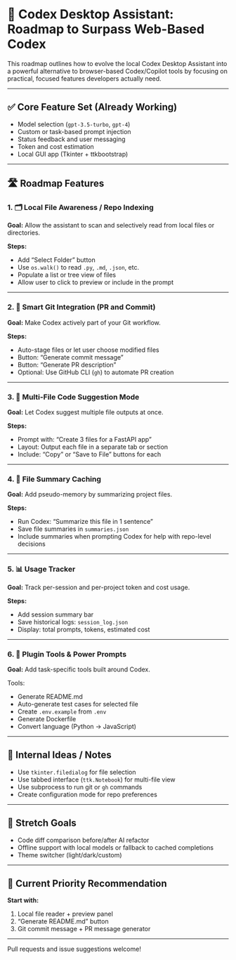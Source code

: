 # 🚀 Codex Desktop Assistant: Roadmap to Surpass Web-Based Codex

This roadmap outlines how to evolve the local Codex Desktop Assistant into a powerful alternative to browser-based Codex/Copilot tools by focusing on practical, focused features developers actually need.

---

## ✅ Core Feature Set (Already Working)

- Model selection (`gpt-3.5-turbo`, `gpt-4`)
- Custom or task-based prompt injection
- Status feedback and user messaging
- Token and cost estimation
- Local GUI app (Tkinter + ttkbootstrap)

---

## 🛣️ Roadmap Features

### 1. 🗂️ Local File Awareness / Repo Indexing

**Goal:** Allow the assistant to scan and selectively read from local files or directories.

**Steps:**

- Add “Select Folder” button
- Use `os.walk()` to read `.py`, `.md`, `.json`, etc.
- Populate a list or tree view of files
- Allow user to click to preview or include in the prompt

---

### 2. 📁 Smart Git Integration (PR and Commit)

**Goal:** Make Codex actively part of your Git workflow.

**Steps:**

- Auto-stage files or let user choose modified files
- Button: “Generate commit message”
- Button: “Generate PR description”
- Optional: Use GitHub CLI (`gh`) to automate PR creation

---

### 3. 🧩 Multi-File Code Suggestion Mode

**Goal:** Let Codex suggest multiple file outputs at once.

**Steps:**

- Prompt with: “Create 3 files for a FastAPI app”
- Layout: Output each file in a separate tab or section
- Include: “Copy” or “Save to File” buttons for each

---

### 4. 🧠 File Summary Caching

**Goal:** Add pseudo-memory by summarizing project files.

**Steps:**

- Run Codex: “Summarize this file in 1 sentence”
- Save file summaries in `summaries.json`
- Include summaries when prompting Codex for help with repo-level decisions

---

### 5. 📊 Usage Tracker

**Goal:** Track per-session and per-project token and cost usage.

**Steps:**

- Add session summary bar
- Save historical logs: `session_log.json`
- Display: total prompts, tokens, estimated cost

---

### 6. 🧪 Plugin Tools & Power Prompts

**Goal:** Add task-specific tools built around Codex.

Tools:

- Generate README.md
- Auto-generate test cases for selected file
- Create `.env.example` from `.env`
- Generate Dockerfile
- Convert language (Python → JavaScript)

---

## 🧰 Internal Ideas / Notes

- Use `tkinter.filedialog` for file selection
- Use tabbed interface (`ttk.Notebook`) for multi-file view
- Use subprocess to run git or `gh` commands
- Create configuration mode for repo preferences

---

## 🧪 Stretch Goals

- Code diff comparison before/after AI refactor
- Offline support with local models or fallback to cached completions
- Theme switcher (light/dark/custom)

---

## 📌 Current Priority Recommendation

**Start with:**

1. Local file reader + preview panel
2. “Generate README.md” button
3. Git commit message + PR message generator

---

Pull requests and issue suggestions welcome!
